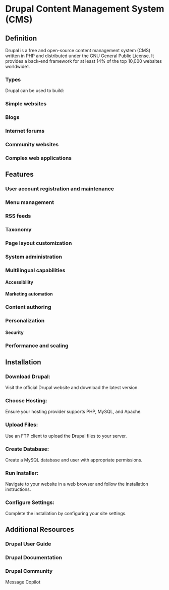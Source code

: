 

# Drupal Content Management System (CMS)
## Definition
Drupal is a free and open-source content management system (CMS) written in PHP and distributed under the GNU General Public License. It provides a back-end framework for at least 14% of the top 10,000 websites worldwide1.

### Types
Drupal can be used to build:

### Simple websites

### Blogs

### Internet forums

### Community websites

### Complex web applications

## Features
### User account registration and maintenance

### Menu management

### RSS feeds

### Taxonomy

### Page layout customization

### System administration

### Multilingual capabilities

#### Accessibility

#### Marketing automation

### Content authoring

### Personalization

#### Security

### Performance and scaling

## Installation
### Download Drupal: 
Visit the official Drupal website and download the latest version.

### Choose Hosting: 
Ensure your hosting provider supports PHP, MySQL, and Apache.

### Upload Files: 
Use an FTP client to upload the Drupal files to your server.

### Create Database: 
Create a MySQL database and user with appropriate permissions.

### Run Installer: 
Navigate to your website in a web browser and follow the installation instructions.

### Configure Settings: 
Complete the installation by configuring your site settings.

## Additional Resources
### Drupal User Guide

### Drupal Documentation

### Drupal Community







Message Copilot
